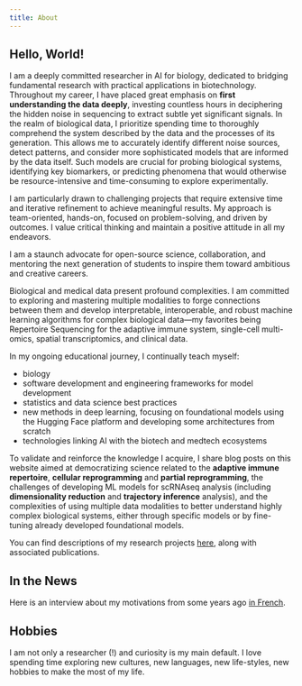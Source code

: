 ```yaml
---
title: About
---
```

## Hello, World!

I am a deeply committed researcher in AI for biology, dedicated to bridging fundamental research with practical applications in biotechnology. Throughout my career, I have placed great emphasis on **first understanding the data deeply**, investing countless hours in deciphering the hidden noise in sequencing to extract subtle yet significant signals. In the realm of biological data, I prioritize spending time to thoroughly comprehend the system described by the data and the processes of its generation. This allows me to accurately identify different noise sources, detect patterns, and consider more sophisticated models that are informed by the data itself. Such models are crucial for probing biological systems, identifying key biomarkers, or predicting phenomena that would otherwise be resource-intensive and time-consuming to explore experimentally.

I am particularly drawn to challenging projects that require extensive time and iterative refinement to achieve meaningful results. My approach is team-oriented, hands-on, focused on problem-solving, and driven by outcomes. I value critical thinking and maintain a positive attitude in all my endeavors.

I am a staunch advocate for open-source science, collaboration, and mentoring the next generation of students to inspire them toward ambitious and creative careers.

Biological and medical data present profound complexities. I am committed to exploring and mastering multiple modalities to forge connections between them and develop interpretable, interoperable, and robust machine learning algorithms for complex biological data—my favorites being Repertoire Sequencing for the adaptive immune system, single-cell multi-omics, spatial transcriptomics, and clinical data.

In my ongoing educational journey, I continually teach myself:

- biology
- software development and engineering frameworks for model development
- statistics and data science best practices
- new methods in deep learning, focusing on foundational models using the Hugging Face platform and developing some architectures from scratch
- technologies linking AI with the biotech and medtech ecosystems


To validate and reinforce the knowledge I acquire, I share blog posts on this website aimed at democratizing science related to the **adaptive immune repertoire**, **cellular reprogramming** and **partial reprogramming**, the challenges of developing ML models for scRNAseq analysis (including **dimensionality reduction** and **trajectory inference** analysis), and the complexities of using multiple data modalities to better understand highly complex biological systems, either through specific models or by fine-tuning already developed foundational models.

You can find descriptions of my research projects [here](publications.md), along with associated publications.


## In the News
Here is an interview about my motivations from some years ago [in French](https://qbio.ens.psl.eu/newsroom/de-la-physique-la-biologie-des-statistiques-la-vulgarisation-scientifique).

## Hobbies
I am not only a researcher (!) and curiosity is my main default. I love spending time exploring new cultures, new languages, new life-styles, new hobbies to make the most of my life. 
